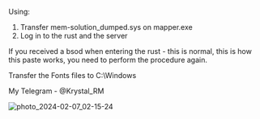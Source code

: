 Using: 
1. Transfer mem-solution_dumped.sys on mapper.exe 
2. Log in to the rust and the server

If you received a bsod when entering the rust - this is normal, this is how this paste works, you need to perform the procedure again. 

Transfer the Fonts files to C:\Windows

My Telegram - @Krystal_RM

![photo_2024-02-07_02-15-24](https://github.com/Kqlu666/MemSolution-Dumped/assets/57631903/ae8827f7-fef0-4bbb-9d73-6c09bf3e9e02)
